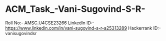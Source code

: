 # ACM_Task_-Vani-Sugovind-S-R-
Roll No:- AMSC.U4CSE23266
Linkedln ID:-https://www.linkedin.com/in/vani-sugovind-s-r-a25313289
Hackerrank ID:-vanisugovindsr
